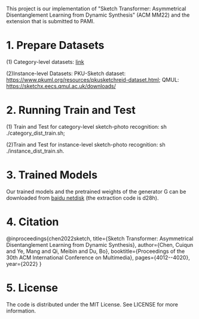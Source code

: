 This project is our implementation of "Sketch Transformer: Asymmetrical Disentanglement Learning from Dynamic Synthesis" (ACM MM22) and the extension that is submitted to PAMI.
 
 # 1. Prepare Datasets
 (1) Category-level datasets: [link](https://github.com/huangzongheng/MATHM) 

 (2)Instance-level Datasets: PKU-Sketch dataset: https://www.pkuml.org/resources/pkusketchreid-dataset.html;
 QMUL: https://sketchx.eecs.qmul.ac.uk/downloads/

 # 2. Running Train and Test
  (1) Train and Test for category-level sketch-photo recognition: sh ./category_dist_train.sh;
  
  (2)Train and Test for instance-level sketch-photo recognition: sh ./instance_dist_train.sh.

# 3. Trained Models

  Our trained models and the pretrained weights of the generator G can be downloaded from [baidu netdisk](https://pan.baidu.com/s/1ZCdvq5xBA2hEBG_UfxuJSg) (the extraction code is d28h).

# 4. Citation
@inproceedings{chen2022sketch,
  title={Sketch Transformer: Asymmetrical Disentanglement Learning from Dynamic Synthesis},
  author={Chen, Cuiqun and Ye, Mang and Qi, Meibin and Du, Bo},
  booktitle={Proceedings of the 30th ACM International Conference on Multimedia},
  pages={4012--4020},
  year={2022}
}

# 5. License
The code is distributed under the MIT License. See LICENSE for more information.
